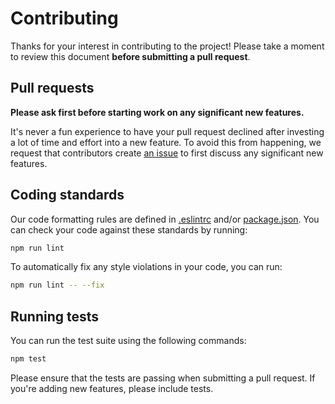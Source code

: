 # Contributing

Thanks for your interest in contributing to the project! Please take a moment to review this document **before submitting a pull request**.

## Pull requests

**Please ask first before starting work on any significant new features.**

It's never a fun experience to have your pull request declined after investing a lot of time and effort into a new feature. To avoid this from happening, we request that contributors create [an issue](https://github.com/VicGUTT/{project-name}/issues) to first discuss any significant new features.

## Coding standards

Our code formatting rules are defined in [.eslintrc](https://github.com/VicGUTT/{project-name}/blob/main/.eslintrc.json) and/or [package.json](https://github.com/VicGUTT/{project-name}/blob/main/package.json). You can check your code against these standards by running:

```sh
npm run lint
```

To automatically fix any style violations in your code, you can run:

```sh
npm run lint -- --fix
```

## Running tests

You can run the test suite using the following commands:

```sh
npm test
```

Please ensure that the tests are passing when submitting a pull request. If you're adding new features, please include tests.
